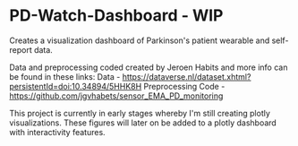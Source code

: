 # PD-Watch-Dashboard - WIP
Creates a visualization dashboard of Parkinson's patient wearable and self-report data.

Data and preprocessing coded created by Jeroen Habits and more info can be found in these links:
Data - https://dataverse.nl/dataset.xhtml?persistentId=doi:10.34894/5HHK8H
Preprocessing Code - https://github.com/jgvhabets/sensor_EMA_PD_monitoring

This project is currently in early stages whereby I'm still creating plotly visualizations.  These figures will later on be added to a plotly dashboard with interactivity features.
